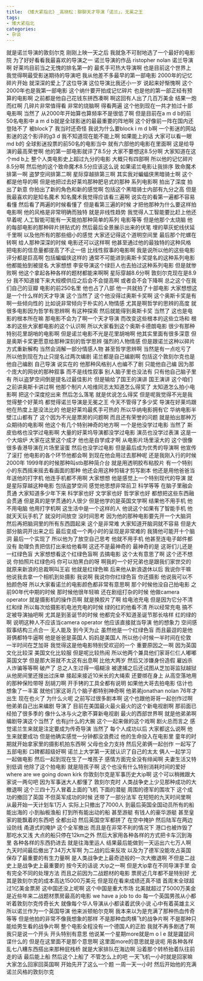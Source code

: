 ```yaml
---
title: 《矮大紧指北》_高晓松：聊聊天才导演「诺兰」，无冕之王
tags:
- 矮大紧指北
categories:
- 杂谈
---
```


就是诺兰导演的敦刻尔克
刚刚上映一天之后
我就急不可耐地选了一个最好的电影院
为了好好看看我最喜欢的导演之一
诺兰导演的作品
ristopher nolan
诺兰导演啊
好莱坞目前当之无愧的排名第一的
最炙手可热大导演啊
也是目前这个世界上
我觉得啊最受影迷期待的导演吧
我从他差不多最早的第一部电影
2000年的记忆碎片开始
就深深的爱上了这位导演
这位导演比我还小一岁
说起来好惭愧啊
这个2000年也是我第一部电影
这个纳什要开拍成记忆碎片
也是他的第一部正经有预算的电影啊
之前都是他自己花钱东拼西凑啊
啊这回有人出了几百万美金
结果一炮而红啊
几碎片非常值得看
非常的烧脑啊
得看两遍
这个他到现在一共才拍过十部电影啊
当然了
从2000年开始算也算频率不是很低了啊
但是目前在a m d b的前50名电影中
a m d b就是全球影迷的最最重要的阵地啊
这个好像前一阵在国内还登陆不了
被block了
我当时还奇怪
我说为什么要block i m d b啊
一个影迷的网站
影迷的这个影评的g3 d
我不知道现在能不能上啊
如果能上的话
大家可以看一眼md b的
全球影迷投票的前50名的电影当中
就有六部他的电影在里面啊
这是给导演的最高荣誉啊
他的第一部电影就评了8.5分
大家不要想这8.5分啊
大家知道在这个md b上
整个人类电影史上超过九分的电影
大概只有四部啊
所以他的记忆碎片8.5分啊
然后他的这个致命魔术8.5分应该这么说
如果诺兰电影让我排序
致命魔术排第一啊
盗梦空间排第二啊
星际穿越排第三啊
其实我对蝙蝠侠黑暗骑士啊
这个都是他导的啊
但是他把过去好莱坞那种肥皂式的那种
系列电影啊
拍出了深度
拍出了新意
你拍出了新的角色和新的感觉啊
包括这个黑暗骑士内部有九分之高
但是我最喜欢的是知名魔术
知名魔术我觉得应该看三遍啊
说实在的看第一遍都不容易看懂
然后看了两遍的时候看懂了
但是看第三遍的时候
才把他那种为什么要这样拍电影啊
他的风格是非常明确而独特
就是非线性趋势
我觉得人工智能要比赶上他还早着呢
人工智能可能有一天能拍那种简单的系列
电影等等
但是他那个太烧脑
他的每部电影的那种碎片拼贴式的
然后最后全景展示出来的伏笔
埋的草灰蛇线伏延千里啊
以及他所有的那些细小的感觉
大家还记得这个道明空间里
最后那个陀螺在转啊
给人那种深深的时候
电影还可以这样啊
他甚至通过他的最独特的这种风格
把电影的信息量都提高了不止一倍
比线性叙事的电影啊
我是说所以他的这些电影评分都是巨高啊
包括蝙蝠侠这样的
通常不可能进到奥斯卡奖提名的这种系列电影
他都能拍到被提名
大家想想
李安导演这个绿巨人也去拍过这种系列电影
但是就惨败啊
他这个拿起各种各样的题材都能来啊啊
星际穿越8.6分啊
敦刻尔克现在是8.9分
我不知道接下来大规模供应之后会不会提高啊
或者会不会下降啊
总之这个在我们自己的豆瓣
电影的前250名里
他也占了八部
他一共就拍了十部电影
大家想想这是一个什么样的天才导演
这个当然了
这个他没得过奥斯卡奖啊
这个奥斯卡奖是有啊一些倾向性的
比如说非常倾向于朴实的人物情感
尤其是啊哲学的思辨的高度
就很多电影因为哲学有思辨啊
有这种探索
然后就能得到奥斯卡奖
当然了
这也是电影的根本所在嘛
那电影不会为了啊一个天才导演
而改变这些根本的这些立场和
根本的这些大家都电影的这个认识啊
所以大家看到这个奥斯卡德朗电影
很少有那种特别花里胡哨的电影啊
但是诺兰电影不光是花里胡哨啊
他其实里面有很多深意
但是奥斯卡奖更愿意给那种深刻的哲学思辨
强烈的人物情感
但是跟诺兰这种以碎片方式重新解构
当然会消解一部分情感人物
甚至哲学思辨啊
当然是有一点吃亏了
所以他到现在为止只提名过两次编剧
诺兰都是自己编剧啊
包括这个敦刻尔克也是他自己编剧
自己导演
说实在的
他那种风格别人也编不了剧
只能他自己编
因为那个庞大的网状的那种叙事
而不是线性叙事
别人脑子里也没法有
只有他自己脑子里有
所以盗梦空间倒是提名过最佳影片
但是输给了国王的演讲
国王演讲
这个咱们之前讲奥斯卡讲过啊
他那个制片人哈维同志太知道怎么得奖了
太知道怎么拍小电影啊
把这个深度挖出来
然后怎么落笔
就是优说怎么得奖
但是呢我觉得不光是我觉得整个好莱坞
都觉得诺兰导演是无冕之王
今天不管得了多少奖
导演在好莱坞跟他在热度上是没法比的
他是好莱坞最炙手可热的
所以华纳电影拥有它
华纳电影半壁江山都有了
这个因为不光是票房的问题啊
而且还有荣誉的问题
就是拍出那种万众期待的电影啊
他这个有几个特别神奇的地方啊
一个是他没学过电影
当然了
斯皮伯格也没学过电影啊
大量的好莱坞导演都没学过电影
演员也没学过表演
这是一个大熔炉
大家在这里这个成才
他也是自学成才啊
从电影片场里滚大的
这个很像很多香港导演在片场里滚蛋
然后也没学过电影
但是最后成为优秀的导演啊
他宣传了滚打
他电影的各个环节他都会啊
到现在他会用过去那种呢
还是我刚入行的时候
2000年
1999年的时候那种叫stb那种简介台
就是用透明胶布粘胶片
有一个特别小的东西摇来摇去看画面的那种
他还会用这种剪辑才剪写剧本
他还是用他爸爸当年送他的打字机
他连手机都不用啊
大家想想
他是感觉上一个特别现代的导演
就是星际穿越这种电影
包括盗梦空间
感觉他思想非常前卫
科学等等
在脑子里融会贯通
大家知道多少年下来
科学家也好
文学家也好
哲学家也好
都想把这些东西融会贯通
但是真的是学贯通的人很少
但是他学的是英国文学啊
结果他不用手机
他不用电脑
他用打字机啊
这生活中是一个这样的人
他说这个如果有了智能手机
他就天天玩手机了
就没时间放空
没时间思考
因为他的那种电影要先开一个大脑洞
然后再把脑洞里的所有东西圆起来
这个是非常难
大家知道开脑洞就不容易
但是大部分脑洞开出来之后
最后变成一个两小时的呈现是非常难的
我猜他可能开十个脑洞
最后一个实现了
所以他为了放空自己思考
他就不用手机
他甚至连电子邮件都没有
助理负责把信打出来给他看啊
这还不是最神奇的
最神奇的是
这哥们儿还是一红绿色盲
大家想想看这个红绿色盲啊
去搞电影
这个太有意思了啊
这个还不想说
你拍照片红绿色吗
你可以拍黑白的呀
啊我的一个好兄弟也是跟我们家世交的
就原来新浪的总裁啊叫王岩
他就是红绿色嘛
后来他从新浪退休以后
我说你干嘛
他说我去拿一个相机到处摄影
我说啊
我说你你红绿色盲
你还摄影
他说我可以不拍颜色呀
所以大家看诺兰的电影颜色都非常有意思啊
那个时候他没自己拍电影
之前90年代中期的时候
那时候他很年轻嘛
还在剧组打杂的时候
他做camera operator
就是摄影机的操作员啊
就是换胶片了啊
给电池充电
但是因为它分不清红和绿
所以每次给摄影机电池充电的时候
绿的红的他看不清
所以经常充电
搞不定被导演抽吧啊
尤其是到圣诞节的时候
他都完全不知道圣诞节那长啥样
红的绿的啊
说明这种人不应该当camera operator
他应该直接就当导演
他的想象力
空间感
叙事结构三点合一
无人能及
到今天为止
虽然他是一个红绿色盲
而且最逗的是他哥俩都特牛逼啊
他是爸爸是英国人
妈妈是美国人
所以他小时候一半时间在伦敦
一半时间在芝加哥
我觉得这是他电影特别受欢迎的一个
重要原因之一啊
因为英国文化比较深
美国文化比较服
但是呢比较热闹
所以他两个兼具他们家哥仨仨人嘟嘟英国文学
但是那大哥就不太这有出息啊
比他大两岁
然后又涉嫌身份造假
雇凶杀人诈骗等等啊
破产了
总之人生过得一塌糊涂
被逮捕之后还试图从芝加哥监狱越狱
从他房间里还搜出过床单
接起来接近10米长的大绳索
还要绑在身上
从高空落地用的那种保险带呀
刮胡刀啊
开手铐的工具全都有说明
如果他大哥去拍电影
估计也想象了一丰富
就他们家这哥几个脑子都特别神奇啊
他弟弟jonathan nolan 76年才出生
现在也火了
为什么火呢
之前写过很多剧本啊
这个也跟他哥哥一起创作过啊
他弟弟自己出来编剧
导演了
目前在美国最火最火最火的这个新电视剧啊
那前面已经拍了很多季的
像什么冰与火之歌不算新电视剧
最火的西部世界啊
就是他弟弟啊
编剧导演这个当然了
也有jj什么的大腕
这个一起来做的这个戏啊
剧火总而言之
感觉诺兰生来就是注定要成为传奇导演
当然了
每个人成功以后
大家都这么说啊
他生来就要成功
但是他确实感觉一分钟都没浪费过
他的生命投入在电影里
童年的时期就开始拿家里的摄影机拍东西啊
父母也全力支持
然后兄弟俩一起创作
一起写了五部电影
口碑都超级好啊
诺兰上大学第一天就认识了自己的太太
俩人一起学习
一起做电影
然后一起到现在生了一堆孩子
感情方面完全没有绯闻啊
夫妻生活又特别低调
他除了这个拍电影
就是陪孩子啊
这个也没有什么特别消耗时间的爱好
where are we going down kirk
你敦刻尔克是军事历史大ip啊
这个可以稍微跟大家说一两句吧
因为军事迷大人都懂了
敦刻尔克时
人类战争史上少见那种成功的大撤退啊
这个三四十万人冒着上面的飞机
下面的潜艇
周围的德军的围攻下
这个成功的撤回了英国
不但英军成功的时候
还带了一部分法军
在短短的九天时间里啊
从最开始一天计划车1万人
实际上只撤出了7000人
到最后英国全国动员所有的船能出海的
小到舢板渔船
打到所有能出动的船
甚至游艇
有钱人的豪华游艇
甚至皇家的能飘着的东西吧
全都出动
然后英国空军都拼了
在空中掩护
然后陆军在两边设防线
甬道式的掩护
这个全军撤出
而且是在非常不利的情况下
港口也被炸毁了
那吃水又浅
大点的船只停在12km之外
然后大家用各种各样的方式把卡车沉到海里
各种各样的东西扔进去
就是往海里运人
结果最后能做到一天运出六七万人啊
九天时间最后撤出了34万大军啊
为二战的后来反攻
以及为了德军没能攻占英国
保存了最重要的有生力量啊
是人类战争史上最奇迹般的一次大撤退啊
不但是二战史上是战争史上最重要的
按今天的话说
大ip之一啊
但是大ip拿在不同导演手里
会有完全不同的处理方法
而且之前因为二战题材的电影
票房近几年都不是特别好
尤其是敦刻尔克的成本高达15000万美元
但是现在看来成绩还真不错
首周末全球超过1亿美金票房
这中国还没上呢啊
这个中国是重大市场
北美就超过了5000万美金
是近些年来二战题材票房最高的电影
we have a job to do
每一个英国男孩从小都听着敦刻尔克传奇长大
就像每个华人导演从小都读着武侠小说
心中有着英雄主义
所以诺兰作为一个英国导演
他来派顿帕尔克啊
我本来以为是充满了那种热血传奇等等
但是他拍的非常不像我想象的那样
不是那种血肉横飞的战争片啊
不是那种只能给男生看的战争片啊
整个电影全程没有一个德国人的正脸
我就不再多剧透了啊
我只是说一个开头
开头特别有意思
他说某一个星期more就是m o l e
就是鼹鼠间谍什么的
但是在这里面不是那个意思啊
这里面more的意思就是说呃
用各种各样乱七八糟东西搭出来那种屁栈桥
就是大家排队在海边啊
沿着那个转桥抬着队往前走的话
最后能上船
然后这个上船了
不管怎么上的吧
一天飞机一小时就是回家嘛
大家怎么回家回英国啊
开始先开了这么一个题
一周一天一小时
然后开始他的充满诺兰风格的敦刻尔克